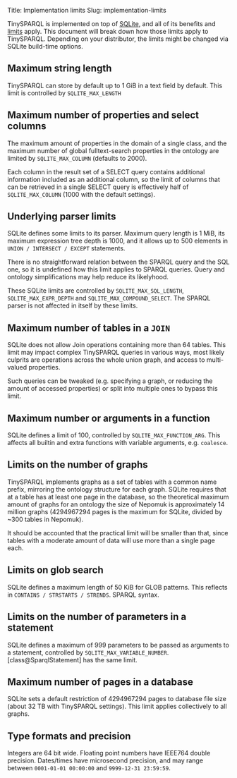 Title: Implementation limits
Slug: implementation-limits

TinySPARQL is implemented on top of [SQLite](https://sqlite.org), and all of its
benefits and [limits](https://sqlite.org/limits.html) apply. This
document will break down how those limits apply to TinySPARQL. Depending on
your distributor, the limits might be changed via SQLite build-time
options.

## Maximum string length

TinySPARQL can store by default up to 1 GiB in a text field by default. This
limit is controlled by `SQLITE_MAX_LENGTH`

## Maximum number of properties and select columns

The maximum amount of properties in the domain of a single class, and
the maximum number of global fulltext-search properties in the ontology
are limited by `SQLITE_MAX_COLUMN` (defaults to 2000).

Each column in the result set of a SELECT query contains additional
information included as an additional column, so the limit of columns
that can be retrieved in a single SELECT query is effectively half
of `SQLITE_MAX_COLUMN` (1000 with the default settings).

## Underlying parser limits

SQLite defines some limits to its parser. Maximum query length is 1 MiB,
its maximum expression tree depth is 1000, and it allows up to 500
elements in `UNION / INTERSECT / EXCEPT` statements.

There is no straightforward relation between the SPARQL query and the
SQL one, so it is undefined how this limit applies to SPARQL queries.
Query and ontology simplifications may help reduce its likelyhood.

These SQLite limits are controlled by
`SQLITE_MAX_SQL_LENGTH`, `SQLITE_MAX_EXPR_DEPTH` and
`SQLITE_MAX_COMPOUND_SELECT`. The SPARQL parser
is not affected in itself by these limits.

## Maximum number of tables in a `JOIN`

SQLite does not allow Join operations containing more than 64 tables.
This limit may impact complex TinySPARQL queries in various ways, most
likely culprits are operations across the whole union graph, and
access to multi-valued properties.

Such queries can be tweaked (e.g. specifying a graph, or reducing
the amount of accessed properties) or split into multiple ones to
bypass this limit.

## Maximum number or arguments in a function

SQLite defines a limit of 100, controlled by `SQLITE_MAX_FUNCTION_ARG`.
This affects all builtin and extra functions with variable arguments,
e.g. `coalesce`.

## Limits on the number of graphs

TinySPARQL implements graphs as a set of tables with a common name
prefix, mirroring the ontology structure for each graph. SQLite requires
that at a table has at least one page in the database, so the theoretical
maximum amount of graphs for an ontology the size of Nepomuk is
approximately 14 million graphs (4294967294 pages is the maximum for
SQLite, divided by ~300 tables in Nepomuk).

It should be accounted that the practical limit will be smaller than that,
since tables with a moderate amount of data will use more than a single
page each.

## Limits on glob search

SQLite defines a maximum length of 50 KiB for GLOB patterns. This
reflects in `CONTAINS / STRSTARTS / STRENDS`.
SPARQL syntax.

## Limits on the number of parameters in a statement

SQLite defines a maximum of 999 parameters to be passed as arguments
to a statement, controlled by `SQLITE_MAX_VARIABLE_NUMBER`.
[class@SparqlStatement] has the same limit.

## Maximum number of pages in a database

SQLite sets a default restriction of 4294967294 pages to
database file size (about 32 TB with TinySPARQL settings). This limit
applies collectively to all graphs.

## Type formats and precision

Integers are 64 bit wide. Floating point numbers have IEEE764
double precision. Dates/times have microsecond precision, and may
range between `0001-01-01 00:00:00` and `9999-12-31 23:59:59`.

